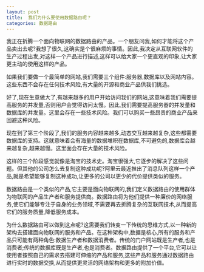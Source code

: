 ```yaml
---
layout: post
title:  我们为什么要使用数据路由呢？
categories: 数据路由
---
```

我正在折腾一个面向物联网的数据路由的产品。一个朋友问我,如何才能将这个产品卖出去呢?我想了很久,这确实是个很麻烦的事情。因此,我决定从互联网软件的生产过程出发,对这样一个产品进行描述,这样可以给大家一个更直观的印象,让大家更主动的使用这样的产品。

如果我们要做一个最简单的网站,我们需要三个组件:服务器,数据库以及网站内容。这些东西不会存在任何技术风险,有大量的开源和商业产品供我们挑选。

好了,现在生意做大了,有越来越多的用户开始访问我们的网站,这意味着我们需要提高服务的并发量,否则用户会觉得访问太慢。因此,我们需要提高服务器的并发量和数据库的并发量。这里会存在一些技术风险。我们可以购买一些昂贵的商业产品来回避这种风险。

现在到了第三个阶段了,我们的服务内容越来越多,动态交互越来越复杂,这些都需要数据库的支持。这就意味着会有海量的数据堆积在数据库,不可避免的,数据库会越来越复杂,越来越慢。这里面会存在大量的技术风险。

这样的三个阶段感觉就像是淘宝的技术史。淘宝很强大,它逐步的解决了这些问题。但其他的公司怎么去复制这种成功呢?阿里云最近推出了消息队列这样一个产品,就是希望能够复制这种成功,让更多的公司以更少的代价提供类似的服务。

数据路由是一个类似的产品,它主要是面向物联网的,我们定义数据路由的使用群体为物联网的产品生产者和服务提供商。数据路由将为他们提供一种廉价的网络服务,使它们能够专注于自身的业务领域,不需要再去折腾复杂的互联网技术,从而提高它们的服务质量,降低服务成本。

为什么数据路由可以做到这点呢?这需要我们转变一下传统的思维方式,以一种新的架构去搭建面向物联网的服务和产品。在这种架构中,数据是核心,所有的服务和产品只可能有两种角色:数据生产者和数据消费者。传统的门户网站既是生产者,也是消费者;传统的数据库既是生产者,也是消费者。数据路由提供了一个平台,它可以让使用者按照自己的需求去搭建可伸缩的产品和服务,这些产品和服务通过数据路由进行实时的数据交换,从而提供更灵活的网络架构和更多的附加价值。
